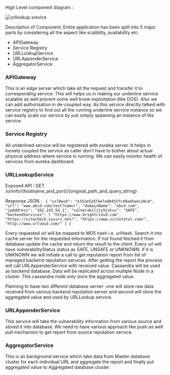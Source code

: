 
High Level component diagram : 

![urllookup srevice](https://user-images.githubusercontent.com/1819006/42159732-6ad32fd6-7e12-11e8-82f5-3c32bd6725c1.png)


Description of Component: Entire application has been split into 5 major parts by considering all the aspect like scaliblity, availability etc. 
* APIGateway 
* Service Registry 
* URLLookupService 
* URLAppenderService
* AggregatorService


### APIGateway ###
This is an edge server which take all the request and transfer it to corresponding service. This will helps us in making
our underline service scalable as well prevent some well know exploitation (like DOS). Also we can add authorisation in
de-coupled way. As this service directly talked with service registry to find out all the running underline service 
instance so we can easily scale our service by just simply spawning an instance of the service. 


### Service Registry ###

All underlined service will be registered with eureka server. It helps in loosely coupled the service as caller don't 
have to bother about actual physical address where service is running. We can easily monitor health of services from 
eureka dashboard. 


### URLLookupService ###

Exposed API : GET /urlinfo/{hostname_and_port}/{original_path_and_query_string}

Response JSON : 
        `
        {
          "urlHash": "e352e52d74e7a40455fcd9a45a4c20c4",
          "url": "www.abcd.com/test?nam=r",
          "domainName": "abcd.com",
          "ipAddress": "162.143.54.1",
          "vulnerabilityStatus": "SAFE",
          "backendServices": [
            "https://www.brightcloud.com",
            "https://sitecheck.sucuri.net/",
            "https://www.virustotal.com/",
            "http://www.urlvoid.com/"
          ]
        }`
        

Every requested url will be mapped to MD5 hash i.e. urlHash. Search it into cache server for the requested information.
If not found fetched it from database update the cache and return the result to the client. Every url will have 
vulnerabilityStatus status as SAFE, UNSAFE or UNKNOWN. If it is UNKNOWN we will initiate a call to get reputation report 
from list of managed backend reputation services. After getting the report the process will call URLAppenderService with
received value. Cassandra will be used as backend database. Data will be replicated across multiple Node in a cluster. This cassandra
node only store the aggregated value. 

Planning to have two different database server- one will store raw data received from various backend reputation server
and second will store the aggregated value and used by URLLookup service. 


### URLAppenderService ###
This service will take the vulnerability information from various source and stored it into database. We need to have 
various approach like push as well pull mechanism to get report from source reputation service.


### AggregatorService ###

This is an background service which take data from Master database cluster for each individual URL and aggregate the 
report and finally put aggregated value to Aggregated database cluster.



